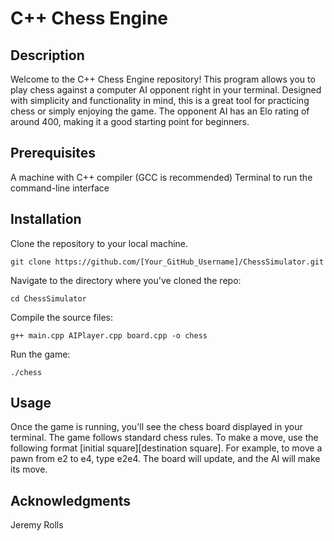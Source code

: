 # C++ Chess Engine 

## Description
Welcome to the C++ Chess Engine repository! This program allows you to play chess against a computer AI opponent right in your terminal. Designed with simplicity and functionality in mind, this is a great tool for practicing chess or simply enjoying the game. The opponent AI has an Elo rating of around 400, making it a good starting point for beginners.

## Prerequisites
A machine with C++ compiler (GCC is recommended)
Terminal to run the command-line interface

## Installation
Clone the repository to your local machine.

```git clone https://github.com/[Your_GitHub_Username]/ChessSimulator.git```

Navigate to the directory where you've cloned the repo:

```cd ChessSimulator```

Compile the source files:

```g++ main.cpp AIPlayer.cpp board.cpp -o chess```

Run the game:

```./chess```

## Usage
Once the game is running, you'll see the chess board displayed in your terminal. The game follows standard chess rules.
To make a move, use the following format [initial square][destination square]. For example, to move a pawn from e2 to e4, type e2e4.
The board will update, and the AI will make its move.

## Acknowledgments
Jeremy Rolls
